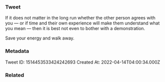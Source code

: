 ### Tweet
If it does not matter in the long run whether the other person agrees with you — or if time and their own experience will make them understand what you mean — then it is best not even to bother with a demonstration.

Save your energy and walk away.

### Metadata
Tweet ID: 1514453533424242693
Created At: 2022-04-14T04:00:34.000Z

### Related

